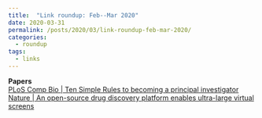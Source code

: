 ```yaml
---
title:  "Link roundup: Feb--Mar 2020"
date: 2020-03-31
permalink: /posts/2020/03/link-roundup-feb-mar-2020/
categories: 
  - roundup
tags:
  - links
---
```


**Papers**  
[PLoS Comp Bio \| Ten Simple Rules to becoming a principal investigator](https://journals.plos.org/ploscompbiol/article?id=10.1371/journal.pcbi.1007448)  
[Nature \| An open-source drug discovery platform enables ultra-large virtual screens](https://www.nature.com/articles/s41586-020-2117-z)  
